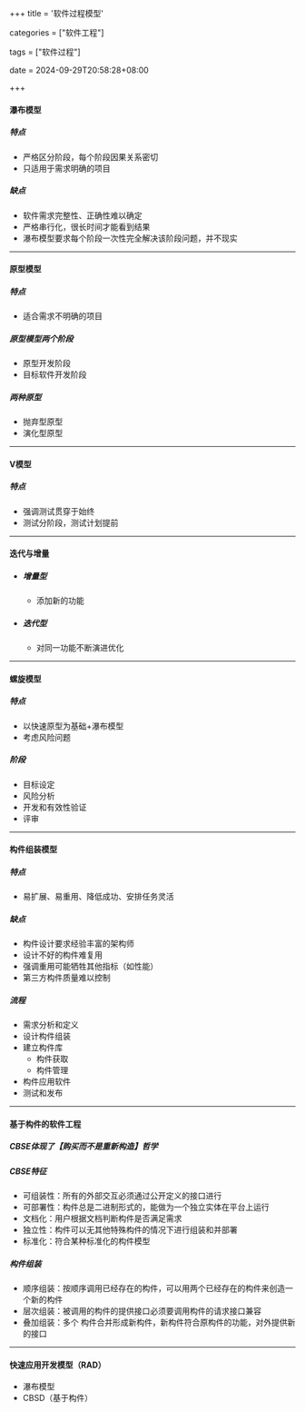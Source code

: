 +++
title = '软件过程模型'

categories = ["软件工程"]

tags = ["软件过程"]

date = 2024-09-29T20:58:28+08:00

+++



#### 瀑布模型

##### 特点

- 严格区分阶段，每个阶段因果关系密切
- 只适用于需求明确的项目

##### 缺点

- 软件需求完整性、正确性难以确定
- 严格串行化，很长时间才能看到结果
- 瀑布模型要求每个阶段一次性完全解决该阶段问题，并不现实



<hr>

#### 原型模型

##### 特点

- 适合需求不明确的项目

##### 原型模型两个阶段

- 原型开发阶段
- 目标软件开发阶段

##### 两种原型

- 抛弃型原型
- 演化型原型





<hr>



#### V模型

##### 特点

- 强调测试贯穿于始终
- 测试分阶段，测试计划提前





<hr>



#### 迭代与增量

- ##### 增量型

  - 添加新的功能

- ##### 迭代型

  - 对同一功能不断演进优化



<hr>



#### 螺旋模型

##### 特点

- 以快速原型为基础+瀑布模型
- 考虑风险问题

##### 阶段

- 目标设定
- 风险分析
- 开发和有效性验证
- 评审



<hr>



#### 构件组装模型

##### 特点

- 易扩展、易重用、降低成功、安排任务灵活

##### 缺点

- 构件设计要求经验丰富的架构师
- 设计不好的构件难复用
- 强调重用可能牺牲其他指标（如性能）
- 第三方构件质量难以控制

##### 流程

- 需求分析和定义
- 设计构件组装
- 建立构件库
  - 构件获取
  - 构件管理 
- 构件应用软件
- 测试和发布



<hr>



#### 基于构件的软件工程

##### CBSE体现了【购买而不是重新构造】哲学

##### CBSE特征

- 可组装性：所有的外部交互必须通过公开定义的接口进行
- 可部署性：构件总是二进制形式的，能做为一个独立实体在平台上运行
- 文档化：用户根据文档判断构件是否满足需求
- 独立性：构件可以无其他特殊构件的情况下进行组装和并部署
- 标准化：符合某种标准化的构件模型



##### 构件组装

- 顺序组装：按顺序调用已经存在的构件，可以用两个已经存在的构件来创造一个新的构件
- 层次组装：被调用的构件的提供接口必须要调用构件的请求接口兼容
- 叠加组装：多个 构件合并形成新构件，新构件符合原构件的功能，对外提供新的接口



<hr>



#### 快速应用开发模型（RAD）

- 瀑布模型
- CBSD（基于构件）
